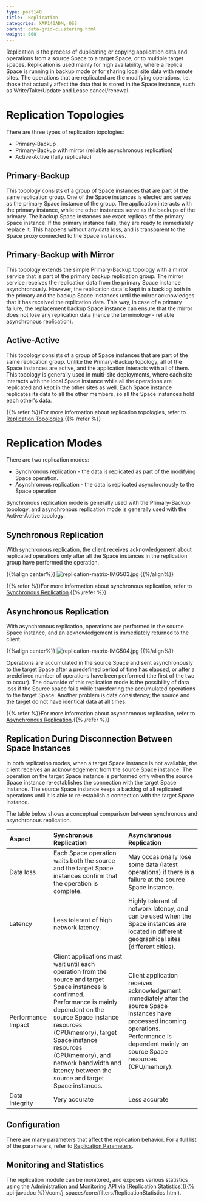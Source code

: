 ```yaml
---
type: post140
title:  Replication
categories: XAP140ADM, OSS
parent: data-grid-clustering.html
weight: 600
---
```



Replication is the process of duplicating or copying application data and operations from a source Space to a target Space, or to multiple target spaces. Replication is used mainly for high availability, where a replica Space is running in backup mode or for sharing local site data with remote sites. The operations that are replicated are the modifying operations, i.e. those that actually affect the data that is stored in the Space instance, such as Write/Take/Update and Lease cancel/renewal.

# Replication Topologies

There are three types of replication topologies:

- Primary-Backup
- Primary-Backup with mirror (reliable asynchronous replication)
- Active-Active (fully replicated)

## Primary-Backup

This topology consists of a group of Space instances that are part of the same replication group. One of the Space instances is elected and serves as the primary Space instance of the group. The application interacts with the primary instance, while the other instances serve as the backups of the primary. The backup Space instances are exact replicas of the primary Space instance. If the primary instance fails, they are ready to immediately replace it. This happens without any data loss, and is transparent to the Space proxy connected to the Space instances.

## Primary-Backup with Mirror

This topology extends the simple Primary-Backup topology with a mirror service that is part of the primary backup replication group. The mirror service receives the replication data from the primary Space instance asynchronously. However, the replication data is kept in a backlog both in the primary and the backup Space instances until the mirror acknowledges that it has received the replication data. This way, in case of a primary failure, the replacement backup Space instance can ensure that the mirror does not lose any replication data (hence the terminology - reliable asynchronous replication).

## Active-Active

This topology consists of a group of Space instances that are part of the same replication group. Unlike the Primary-Backup topology, all of the Space instances are active, and the application interacts with all of them. This topology is generally used in multi-site deployments, where each site interacts with the local Space instance while all the operations are replicated and kept in the other sites as well. Each Space instance replicates its data to all the other members, so all the Space instances hold each other's data.

{{% refer %}}For more information about replication topologies, refer to [Replication Topologies](./replication-topologies.html).{{% /refer %}}

# Replication Modes

There are two replication modes:

- Synchronous replication - the data is replicated as part of the modifying Space operation.
- Asynchronous replication - the data is replicated asynchronously to the Space operation

Synchronous replication mode is generally used with the Primary-Backup topology, and asynchronous replication mode is generally used with the Active-Active topology.

## Synchronous Replication

With synchronous replication, the client receives acknowledgement about replicated operations only after all the Space instances in the replication group have performed the operation.

{{%align center%}}
![replication-matrix-IMG503.jpg](/attachment_files/replication-matrix-IMG503.jpg)
{{%/align%}}

{{% refer %}}For more information about synchronous replication, refer to [Synchronous Replication](./synchronous-replication.html).{{% /refer %}}

## Asynchronous Replication

With asynchronous replication, operations are performed in the source Space instance, and an acknowledgement is immediately returned to the client.

{{%align center%}}
![replication-matrix-IMG504.jpg](/attachment_files/replication-matrix-IMG504.jpg)
{{%/align%}}

Operations are accumulated in the source Space and sent asynchronously to the target Space after a predefined period of time has elapsed, or after a predefined number of operations have been performed (the first of the two to occur). The downside of this replication mode is the possibility of data loss if the Source space fails while transferring the accumulated operations to the target Space. Another problem is data consistency; the source and the target do not have identical data at all times.

{{% refer %}}For more information about asynchronous replication, refer to [Asynchronous Replication](./asynchronous-replication.html).{{% /refer %}}

## Replication During Disconnection Between Space Instances

In both replication modes, when a target Space instance is not available, the client receives an acknowledgement from the source Space instance. The operation on the target Space instance is performed only when the source Space instance re-establishes the connection with the target Space instance. The source Space instance keeps a backlog of all replicated operations until it is able to re-establish a connection with the target Space instance.

The table below shows a conceptual comparison between synchronous and asynchronous replication.


| Aspect | Synchronous Replication | Asynchronous Replication |
|:-------|:------------------------|:-------------------------|
| Data loss | Each Space operation waits both the source and the target Space instances confirm that the operation is complete. | May occasionally lose some data (latest operations) if there is a failure at the source Space instance. |
| Latency | Less tolerant of high network latency. | Highly tolerant of network latency, and can be used when the Space instances are located in different geographical sites (different cities). |
| Performance Impact | Client applications must wait until each operation from the source and target Space instances is confirmed.<br>Performance is mainly dependent on the source Space instance resources (CPU/memory), target Space instance resources (CPU/memory), and network bandwidth and latency between the source and target Space instances. | Client application receives acknowledgement immediately after the source Space instances have processed incoming operations.<br>Performance is dependent mainly on source Space resources (CPU/memory). |
| Data Integrity | Very accurate | Less accurate |

## Configuration

There are many parameters that affect the replication behavior. For a full list of the parameters, refer to [Replication Parameters](./replication-parameters.html).

## Monitoring and Statistics

The replication module can be monitored, and exposes various statistics using the [Administration and Monitoring API](../dev-java/administration-and-monitoring-overview.html) via [Replication Statistics]({{% api-javadoc %}}/com/j_spaces/core/filters/ReplicationStatistics.html).


















